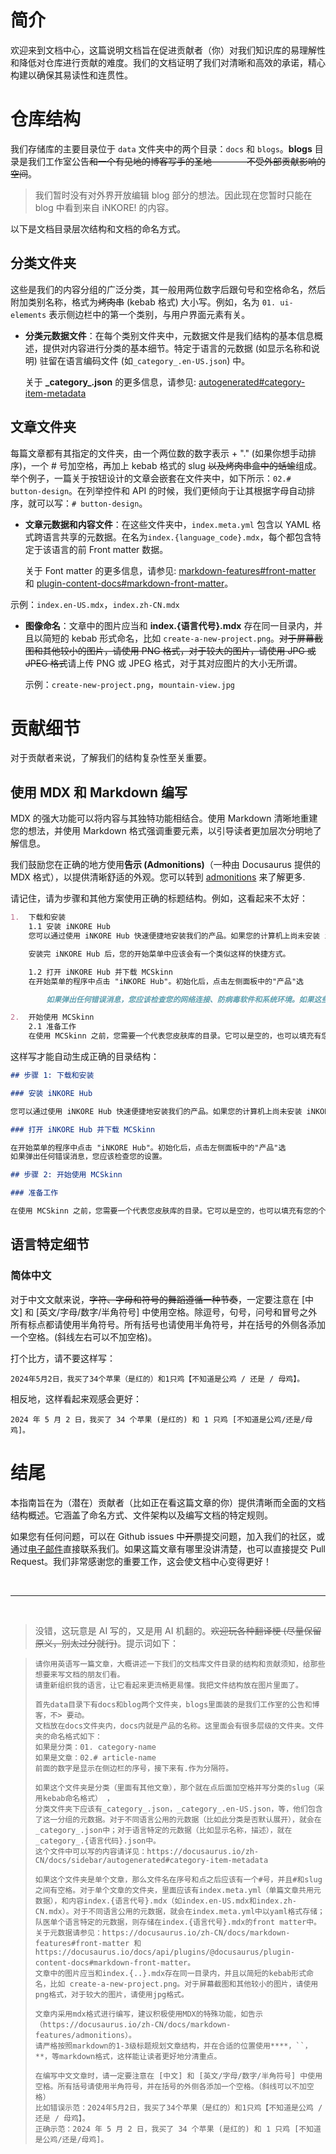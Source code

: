 # 简介

欢迎来到文档中心，这篇说明文档旨在促进贡献者（你）对我们知识库的易理解性和降低对仓库进行贡献的难度。我们的文档证明了我们对清晰和高效的承诺，精心构建以确保其易读性和连贯性。

# 仓库结构

我们存储库的主要目录位于 `data` 文件夹中的两个目录：`docs` 和 `blogs`。**blogs** 目录是我们工作室公告~~和一个有见地的博客写手的圣地————不受外部贡献影响的空间~~。

> 我们暂时没有对外界开放编辑 blog 部分的想法。因此现在您暂时只能在 blog 中看到来自 iNKORE! 的内容。

以下是文档目录层次结构和文档的命名方式。

## 分类文件夹

这些是我们的内容分组的广泛分类，其一般用两位数字后跟句号和空格命名，然后附加类别名称，格式为~~烤肉串~~ (kebab 格式) 大小写。例如，名为 `01. ui-elements` 表示侧边栏中的第一个类别，与用户界面元素有关。

-   **分类元数据文件**：在每个类别文件夹中，元数据文件是我们结构的基本信息概述，提供对内容进行分类的基本细节。特定于语言的元数据 (如显示名称和说明) 驻留在语言编码文件 (如`_category_.en-US.json`) 中。

    关于 **\_category\_.json** 的更多信息，请参见: [autogenerated#category-item-metadata](https://docusaurus.io/zh-CN/docs/sidebar/autogenerated#category-item-metadata)

## 文章文件夹

每篇文章都有其指定的文件夹，由一个两位数的数字表示 + "." (如果你想手动排序)，一个 # 号加空格，再加上 kebab 格式的 slug ~~以及烤肉串盒中的蛞蝓~~组成。举个例子，一篇关于按钮设计的文章会嵌套在文件夹中，如下所示：`02.# button-design`。在列举控件和 API 的时候，我们更倾向于让其根据字母自动排序，就可以写：`# button-design`。

-   **文章元数据和内容文件**：在这些文件夹中，`index.meta.yml` 包含以 YAML 格式跨语言共享的元数据。在名为`index.{language_code}.mdx`，每个都包含特定于该语言的前 Front matter 数据。

    关于 Font matter 的更多信息，请参见: [markdown-features#front-matter](https://docusaurus.io/zh-CN/docs/markdown-features#front-matter) 和 [plugin-content-docs#markdown-front-matter](https://docusaurus.io/zh-CN/docs/api/plugins/@docusaurus/plugin-content-docs#markdown-front-matter)。

示例：`index.en-US.mdx`，`index.zh-CN.mdx`

-   **图像命名**：文章中的图片应当和 **index.{语言代号}.mdx** 存在同一目录内，并且以简短的 kebab 形式命名，比如 `create-a-new-project.png`。~~对于屏幕截图和其他较小的图片，请使用 PNG 格式，对于较大的图片，请使用 JPG 或 JPEG 格式~~请上传 PNG 或 JPEG 格式，对于其对应图片的大小无所谓。

    示例：`create-new-project.png`，`mountain-view.jpg`

# 贡献细节

对于贡献者来说，了解我们的结构复杂性至关重要。

## 使用 MDX 和 Markdown 编写

MDX 的强大功能可以将内容与其独特功能相结合。使用 Markdown 清晰地重建您的想法，并使用 Markdown 格式强调重要元素，以引导读者更加层次分明地了解信息。

我们鼓励您在正确的地方使用**告示 (Admonitions)**（一种由 Docusaurus 提供的 MDX 格式），以提供清晰舒适的外观。您可以转到 [admonitions](https://docusaurus.io/zh-CN/docs/markdown-features/admonitions) 来了解更多.

请记住，请为步骤和其他方案使用正确的标题结构。例如，这看起来不太好：

```md
1.  下载和安装
    1.1 安装 iNKORE Hub
    您可以通过使用 iNKORE Hub 快速便捷地安装我们的产品。如果您的计算机上尚未安装 iNKORE Hub，请单击下面的按钮获取 iNKORE Hub 的下载链接和说明。如果您已经安装了，请跳过此步骤。

    安装完 iNKORE Hub 后，您的开始菜单中应该会有一个类似这样的快捷方式。

    1.2 打开 iNKORE Hub 并下载 MCSkinn
    在开始菜单的程序中点击 "iNKORE Hub"。初始化后，点击左侧面板中的"产品"选

        如果弹出任何错误消息，您应该检查您的网络连接、防病毒软件和系统环境。如果这些方法都无效，请联系支持（studios@inkore.net），我们很乐意帮助。

2.  开始使用 MCSkinn
    2.1 准备工作
    在使用 MCSkinn 之前，您需要一个代表您皮肤库的目录。它可以是空的，也可以填充有您的个人皮肤。您所有的皮肤设计都将在此目录中。如果您想从零开始创建一个皮肤，只需创建一个空的目录。如果您想编辑从互联网下载的皮肤，您需要将（或复制）这些皮肤移动到该目录。MCSkinn 无法查看或编辑在此目录之外的皮肤。
```

这样写才能自动生成正确的目录结构：

```md
## 步骤 1: 下载和安装

### 安装 iNKORE Hub

您可以通过使用 iNKORE Hub 快速便捷地安装我们的产品。如果您的计算机上尚未安装 iNKORE Hub，请单击下面的按钮。

### 打开 iNKORE Hub 并下载 MCSkinn

在开始菜单的程序中点击 "iNKORE Hub"。初始化后，点击左侧面板中的"产品"选
如果弹出任何错误消息，您应该检查您的设置。

## 步骤 2: 开始使用 MCSkinn

### 准备工作

在使用 MCSkinn 之前，您需要一个代表您皮肤库的目录。它可以是空的，也可以填充有您的个人皮肤。您所有的皮肤设计都将在此目录中。如果您想从零开始创建一个皮肤，只需创建一个空的目录。如果您想编辑从互联网下载的皮肤，您需要将 (或复制) 这些皮肤移动到该目录。MCSkinn 无法查看或编辑在此目录之外的皮肤。
```

## 语言特定细节

### 简体中文

对于中文文献来说，~~字符、字母和符号的舞蹈遵循一种节奏~~，一定要注意在 [中文] 和 [英文/字母/数字/半角符号] 中使用空格。除逗号，句号，问号和冒号之外所有标点都请使用半角符号。所有括号也请使用半角符号，并在括号的外侧各添加一个空格。(斜线左右可以不加空格)。

打个比方，请不要这样写：

```
2024年5月2日，我买了34个苹果（是红的）和1只鸡【不知道是公鸡 / 还是 / 母鸡】。
```

相反地，这样看起来观感会更好：

```
2024 年 5 月 2 日，我买了 34 个苹果 (是红的) 和 1 只鸡 [不知道是公鸡/还是/母鸡]。
```

# 结尾

本指南旨在为（潜在）贡献者（比如正在看这篇文章的你）提供清晰而全面的文档结构概述。它涵盖了命名方式、文件架构以及编写文档的特定规则。

如果您有任何问题，可以在 Github issues 中~~开票~~提交问题，加入我们的社区，或通过[电子邮件](mailto://NOTYOOJUN@OUTLOOK.COM)直接联系我们。如果这篇文章有哪里没讲清楚，也可以直接提交 Pull Request。我们非常感谢您的重要工作，这会使文档中心变得更好！

<br/>

---

<br/>

> 没错，这玩意是 AI 写的，又是用 AI 机翻的。~~欢迎玩各种翻译梗 (尽量保留原义，别太过分就行)~~。提示词如下：

> ```
> 请你用英语写一篇文章，大概讲述一下我们的文档库文件目录的结构和贡献须知，给那些想要来写文档的朋友们看。
> 请重新组织我的语言，让它看起来更流畅更易懂。我把文件结构放在图片里面了。
>
> 首先data目录下有docs和blog两个文件夹，blogs里面装的是我们工作室的公告和博客，不> 要动。
> 文档放在docs文件夹内，docs内就是产品的名称。这里面会有很多层级的文件夹。文件夹的命名格式如下：
> 如果是分类：01. category-name
> 如果是文章：02.# article-name
> 前面的数字是显示在侧边栏的序号，接下来有.作为分隔符。
>
> 如果这个文件夹是分类（里面有其他文章），那个就在点后面加空格并写分类的slug（采用kebab命名格式） ，
> 分类文件夹下应该有_category_.json，_category_.en-US.json，等，他们包含了这一分组的元数据。对于不同语言公用的元数据（比如此分类是否默认展开），就会在_category_.json中；对于语言特定的元数据（比如显示名称，描述），就在_category_.{语言代码}.json中。
> 这个文件中可以写的内容请详见：https://docusaurus.io/zh-CN/docs/sidebar/autogenerated#category-item-metadata
>
> 如果这个文件夹是单个文章，那么文件名在序号和点之后应该有一个#号，并且#和slug之间有空格。对于单个文章的文件夹，里面应该有index.meta.yml（单篇文章共用元数据），和内容index.{语言代号}.mdx（如index.en-US.mdx和index.zh-CN.mdx）。对于不同语言公用的元数据，就会在index.meta.yml中以yaml格式存储；队医单个语言特定的元数据，则存储在index.{语言代号}.mdx的front matter中。关于元数据请参见：https://docusaurus.io/zh-CN/docs/markdown-features#front-matter 和 https://docusaurus.io/docs/api/plugins/@docusaurus/plugin-content-docs#markdown-front-matter。
> 文章中的图片应当和index.{..}.mdx存在同一目录内，并且以简短的kebab形式命名，比如 create-a-new-project.png。对于屏幕截图和其他较小的图片，请使用png格式，对于较大的图片，请使用jpg格式。
>
> 文章内采用mdx格式进行编写，建议积极使用MDX的特殊功能，如告示（https://docusaurus.io/zh-CN/docs/markdown-features/admonitions）。
> 请严格按照markdown的1-3级标题规划文章结构，并在合适的位置使用****，``，**，等markdown格式，这样能让读者更好地分清重点。
>
> 在编写中文文章时，请一定要注意在 [中文] 和 [英文/字母/数字/半角符号] 中使用空格。所有括号请使用半角符号，并在括号的外侧各添加一个空格。（斜线可以不加空格）
> 比如错误示范：2024年5月2日，我买了34个苹果（是红的）和1只鸡【不知道是公鸡 / 还是 / 母鸡】。
> 正确示范：2024 年 5 月 2 日，我买了 34 个苹果 (是红的) 和 1 只鸡 [不知道是公鸡/还是/母鸡]。
> ```
